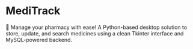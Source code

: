 # MediTrack
💊 Manage your pharmacy with ease! A Python-based desktop solution to store, update, and search medicines using a clean Tkinter interface and MySQL-powered backend.
